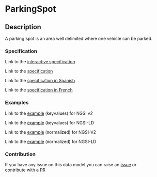 # ParkingSpot

## Description 

A parking spot is an area well delimited where one vehicle can be parked.
### Specification

Link to the [interactive specification](https://swagger.lab.fiware.org/?url=https://smart-data-models.github.io/dataModel.Parking/ParkingSpot/swagger.yaml)

Link to the [specification](https://github.com/smart-data-models/dataModel.Parking/blob/master/ParkingSpot/doc/spec.md)

Link to the [specification in Spanish](https://github.com/smart-data-models/dataModel.Parking/blob/master/ParkingSpot/doc/spec_ES.md)

Link to the [specification in French](https://github.com/smart-data-models/dataModel.Parking/blob/master/ParkingSpot/doc/spec_FR.md)
### Examples

Link to the [example](https://smart-data-models.github.io/dataModel.Parking/ParkingSpot/examples/example.json) (keyvalues) for NGSI v2

Link to the [example](https://smart-data-models.github.io/dataModel.Parking/ParkingSpot/examples/example.jsonld) (keyvalues) for NGSI-LD

Link to the [example](https://smart-data-models.github.io/dataModel.Parking/ParkingSpot/examples/example-normalized.json) (normalized) for NGSI-V2

Link to the [example](https://smart-data-models.github.io/dataModel.Parking/ParkingSpot/examples/example-normalized.jsonld) (normalized) for NGSI-LD
### Contribution

 If you have any issue on this data model you can raise an [issue](https://github.com/smart-data-models/dataModel.Parking/issues)  or contribute with a [PR](https://github.com/smart-data-models/dataModel.Parking/pulls)